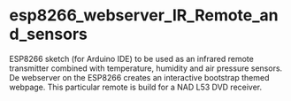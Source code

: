 # esp8266_webserver_IR_Remote_and_sensors
ESP8266 sketch (for Arduino IDE) to be used as an infrared remote transmitter combined with temperature, humidity and air pressure sensors. De webserver on the ESP8266 creates an interactive bootstrap themed webpage. This particular remote is build for a NAD L53 DVD receiver.
